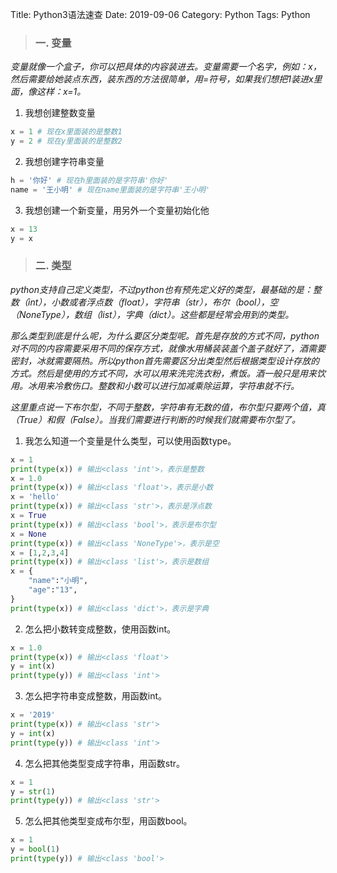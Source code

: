 Title: Python3语法速查
Date: 2019-09-06
Category: Python
Tags: Python

> ### 一. 变量

*变量就像一个盒子，你可以把具体的内容装进去。变量需要一个名字，例如：x，然后需要给她装点东西，装东西的方法很简单，用=符号，如果我们想把1装进x里面，像这样：x=1。*

1. 我想创建整数变量

```python
x = 1 # 现在x里面装的是整数1
y = 2 # 现在y里面装的是整数2
```

2. 我想创建字符串变量

```python
h = '你好' # 现在h里面装的是字符串'你好'
name = '王小明' # 现在name里面装的是字符串'王小明'
```

3. 我想创建一个新变量，用另外一个变量初始化他
```python
x = 13
y = x
```

> ### 二. 类型

*python支持自己定义类型，不过python也有预先定义好的类型，最基础的是：整数（int），小数或者浮点数（float），字符串（str），布尔（bool），空（NoneType），数组（list），字典（dict）。这些都是经常会用到的类型。*

*那么类型到底是什么呢，为什么要区分类型呢。首先是存放的方式不同，python对不同的内容需要采用不同的保存方式，就像水用桶装装盖个盖子就好了，酒需要密封，冰就需要隔热。所以python首先需要区分出类型然后根据类型设计存放的方式。然后是使用的方式不同，水可以用来洗完洗衣粉，煮饭。酒一般只是用来饮用。冰用来冷敷伤口。整数和小数可以进行加减乘除运算，字符串就不行。*

*这里重点说一下布尔型，不同于整数，字符串有无数的值，布尔型只要两个值，真（True）和假（False）。当我们需要进行判断的时候我们就需要布尔型了。*

1. 我怎么知道一个变量是什么类型，可以使用函数type。
```python
x = 1
print(type(x)) # 输出<class 'int'>，表示是整数
x = 1.0
print(type(x)) # 输出<class 'float'>，表示是小数
x = 'hello'
print(type(x)) # 输出<class 'str'>，表示是浮点数
x = True
print(type(x)) # 输出<class 'bool'>，表示是布尔型
x = None
print(type(x)) # 输出<class 'NoneType'>，表示是空
x = [1,2,3,4]
print(type(x)) # 输出<class 'list'>，表示是数组
x = {
    "name":"小明",
    "age":"13",
}
print(type(x)) # 输出<class 'dict'>，表示是字典
```

2. 怎么把小数转变成整数，使用函数int。
```python
x = 1.0
print(type(x)) # 输出<class 'float'>
y = int(x)
print(type(y)) # 输出<class 'int'>
```
3. 怎么把字符串变成整数，用函数int。
```python
x = '2019'
print(type(x)) # 输出<class 'str'>
y = int(x)
print(type(y)) # 输出<class 'int'>
```
4. 怎么把其他类型变成字符串，用函数str。
```python
x = 1
y = str(1)
print(type(y)) # 输出<class 'str'>
```
5. 怎么把其他类型变成布尔型，用函数bool。
```python
x = 1
y = bool(1)
print(type(y)) # 输出<class 'bool'>
```
